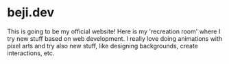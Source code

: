 # beji.dev

This is going to be my official website! Here is my 'recreation room' where I try new stuff based on web development. I really love doing animations with pixel arts and try also new stuff, like designing backgrounds, create interactions, etc.

